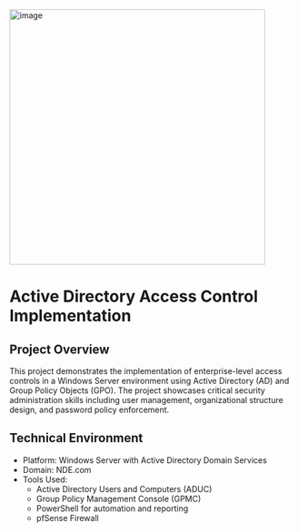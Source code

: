 <img width="450" height="450" alt="image" src="https://github.com/user-attachments/assets/ba293d46-c3a5-4be2-81ac-12e20ba00fcc" />



# Active Directory Access Control Implementation

## Project Overview
This project demonstrates the implementation of enterprise-level access controls in a Windows Server environment using Active Directory (AD) and Group Policy Objects (GPO). The project showcases critical security administration skills including user management, organizational structure design, and password policy enforcement.

## Technical Environment
- Platform: Windows Server with Active Directory Domain Services
- Domain: NDE.com
- Tools Used:
  - Active Directory Users and Computers (ADUC)
  - Group Policy Management Console (GPMC)
  - PowerShell for automation and reporting
  - pfSense Firewall
